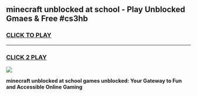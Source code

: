 
## minecraft unblocked at school - Play Unblocked Gmaes & Free #cs3hb
<h3>
<a href="https://news.freeplayer.one?title=minecraft_unblocked_at_school&ref=24F">CLICK TO PLAY</a></h3>
<hr>

<h3>
<a href="https://news.freeplayer.one?title=minecraft_unblocked_at_school&ref=24F">CLICK 2 PLAY</a>
  
</h3>

<a href="https://news.freeplayer.one?title=minecraft_unblocked_at_school&ref=24F/"><img src="https://clearcache.store/games.png"></a>


**minecraft unblocked at school games unblocked: Your Gateway to Fun and Accessible Online Gaming**
